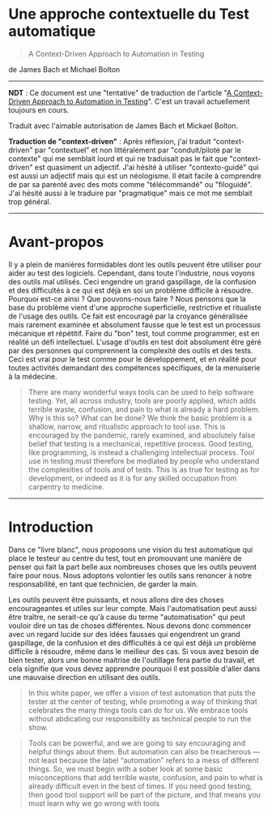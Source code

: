 # Une approche contextuelle du Test automatique

> A Context-Driven Approach to Automation in Testing

de James Bach et Michael Bolton

-------------------
**NDT** : 
  Ce document est une "tentative" de traduction de l'article "[A Context-Driven Approach to Automation in Testing](http://www.satisfice.com/articles/cdt-automation.pdf)".
  C'est un travail actuellement toujours en cours.
  
  Traduit avec l'aimable autorisation de James Bach et Mickael Bolton.
  
**Traduction de "context-driven"** :
Après réflexion, j'ai traduit "context-driven" par "contextuel" et non littéralement par "conduit/piloté par le contexte" qui me semblait lourd et qui ne traduisait pas le fait que "context-driven" est quasiment un adjectif.
J'ai hésité à utiliser "contexto-guidé" qui est aussi un adjectif mais qui est un néologisme. Il était facile à comprendre de par sa parenté avec des mots comme "télécommandé" ou "filoguidé".  
J'ai hésité aussi à le traduire par "pragmatique" mais ce mot me semblait trop général.

-------------------

# Avant-propos

Il y a plein de manières formidables dont les outils peuvent être utiliser pour aider au test des logiciels. Cependant, dans toute l'industrie, nous  voyons des outils mal utilisés. Ceci engendre un grand gaspillage, de la confusion et des difficultés à ce qui est déjà en soi un problème difficile à résoudre. Pourquoi est-ce ainsi ? Que pouvons-nous faire ? Nous pensons que la base du problème vient d'une approche superficielle, restrictive et ritualiste de l'usage des outils. Ce fait est encouragé par la croyance généralisée mais rarement examinée et absolument fausse que le test est un processus mécanique et répétitif. Faire du "bon" test, tout comme programmer, est en réalité un défi intellectuel. L'usage d'outils en test doit absolument être géré par des personnes qui comprennent la complexité des outils et des tests. Ceci est vrai pour le test comme pour le développement, et en réalité pour toutes activités demandant des compétences spécifiques, de la menuiserie à la médecine.

> There are many wonderful ways tools can be used to help software testing. Yet, all across
industry, tools are poorly applied, which adds terrible waste, confusion, and pain to what is
already a hard problem. Why is this so? What can be done? We think the basic problem is a
shallow, narrow, and ritualistic approach to tool use. This is encouraged by the pandemic,
rarely examined, and absolutely false belief that testing is a mechanical, repetitive process.
Good testing, like programming, is instead a challenging intellectual process. Tool use in
testing must therefore be mediated by people who understand the complexities of tools and
of tests. This is as true for testing as for development, or indeed as it is for any skilled
occupation from carpentry to medicine.

------------------------------

# Introduction

Dans ce "livre blanc", nous proposons une vision du test automatique qui place le testeur au centre du test, tout en promouvant une manière de penser qui fait la part belle aux nombreuses choses que les outils peuvent faire pour nous. Nous adoptons volontier les outils sans renoncer à notre responsabilité, en tant que technicien, de garder la main. 

Les outils peuvent être puissants, et nous allons dire des choses encourageantes et utiles sur leur compte. Mais l'automatisation peut aussi être traître, ne serait-ce qu'à cause du terme "automatisation" qui peut vouloir dire un tas de choses différentes. Nous devons donc commencer avec un regard lucide sur des idées fausses qui engendrent un grand gaspillage, de la confusion et des difficultés à ce qui est déjà un problème difficile à résoudre, même dans le meilleur des cas. Si vous avez besoin de bien tester, alors une bonne maitrise de l'outillage fera partie du travail, et cela signifie que vous devez apprendre pourquoi il est possible d'aller dans une mauvaise direction en utilisant des outils.

> In this white paper, we offer a vision of test automation that puts the tester at the center of testing,
while promoting a way of thinking that celebrates the many things tools can do for us. We
embrace tools without abdicating our responsibility as technical people to run the show.

> Tools can be powerful, and we are going to say encouraging and helpful things about them. But
automation can also be treacherous — not least because the label “automation” refers to a mess of
different things. So, we must begin with a sober look at some basic misconceptions that add
terrible waste, confusion, and pain to what is already difficult even in the best of times. If you need
good testing, then good tool support will be part of the picture, and that means you must learn
why we go wrong with tools
